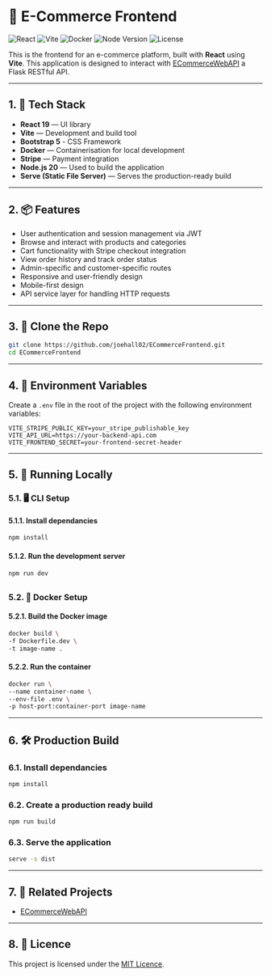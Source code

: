# 🛒 E-Commerce Frontend
![React](https://img.shields.io/badge/React-19.x-blue?logo=react)
![Vite](https://img.shields.io/badge/Built%20With-Vite-646CFF?logo=vite&logoColor=white)
![Docker](https://img.shields.io/badge/containerised-Docker-blue)
![Node Version](https://img.shields.io/badge/node-%3E=20.x-brightgreen)
![License](https://img.shields.io/badge/license-MIT-green.svg)

This is the frontend for an e-commerce platform, built with **React** using **Vite**. This application is designed to interact with [ECommerceWebAPI](https://github.com/joehall02/ECommerceWebAPI) a Flask RESTful API.

---

## 1. 🚀 Tech Stack

- **React 19** — UI library  
- **Vite** — Development and build tool  
- **Bootstrap 5** - CSS Framework  
- **Docker** — Containerisation for local development  
- **Stripe** — Payment integration  
- **Node.js 20** — Used to build the application
- **Serve (Static File Server)** — Serves the production-ready build

---

## 2. 📦 Features

- User authentication and session management via JWT  
- Browse and interact with products and categories  
- Cart functionality with Stripe checkout integration  
- View order history and track order status  
- Admin-specific and customer-specific routes  
- Responsive and user-friendly design
- Mobile-first design
- API service layer for handling HTTP requests

---

## 3. 💾 Clone the Repo
```bash
git clone https://github.com/joehall02/ECommerceFrontend.git
cd ECommerceFrontend
```

---

## 4. 🔐 Environment Variables

Create a `.env` file in the root of the project with the following environment variables:

```env
VITE_STRIPE_PUBLIC_KEY=your_stripe_publishable_key
VITE_API_URL=https://your-backend-api.com
VITE_FRONTEND_SECRET=your-frontend-secret-header
```

---

## 5. 🔧 Running Locally

### 5.1. 🖥️ CLI Setup

#### 5.1.1. Install dependancies
```bash
npm install
```

#### 5.1.2. Run the development server
```bash
npm run dev
```

##

### 5.2. 🐳 Docker Setup

#### 5.2.1. Build the Docker image
```bash
docker build \
-f Dockerfile.dev \
-t image-name .
```

#### 5.2.2. Run the container
```bash
docker run \
--name container-name \
--env-file .env \
-p host-port:container-port image-name
```

---

## 6. 🛠️ Production Build

### 6.1. Install dependancies
```bash
npm install
```

### 6.2. Create a production ready build
```bash
npm run build
```

### 6.3. Serve the application
```bash
serve -s dist
```

---

## 7. 🔗 Related Projects

- [ECommerceWebAPI](https://github.com/joehall02/ECommerceWebAPI)

---

## 8. 📄 Licence

This project is licensed under the [MIT Licence](LICENCE).
